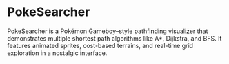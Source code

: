 # PokeSearcher
PokeSearcher is a Pokémon Gameboy–style pathfinding visualizer that demonstrates multiple shortest path algorithms like A*, Dijkstra, and BFS. It features animated sprites, cost-based terrains, and real-time grid exploration in a nostalgic interface.
